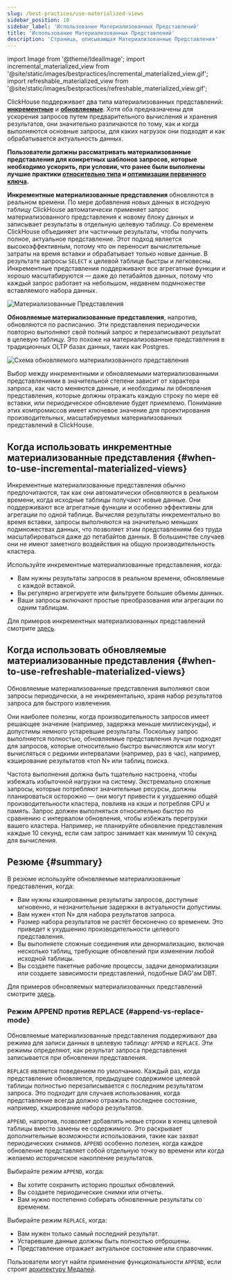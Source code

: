 ```yaml
---
slug: /best-practices/use-materialized-views
sidebar_position: 10
sidebar_label: 'Использование Материализованных Представлений'
title: 'Использование Материализованных Представлений'
description: 'Страница, описывающая Материализованные Представления'
---
```


import Image from '@theme/IdealImage';
import incremental_materialized_view from '@site/static/images/bestpractices/incremental_materialized_view.gif';
import refreshable_materialized_view from '@site/static/images/bestpractices/refreshable_materialized_view.gif';

ClickHouse поддерживает два типа материализованных представлений: [**инкрементные**](/materialized-view/incremental-materialized-view) и [**обновляемые**](/materialized-view/refreshable-materialized-view). Хотя оба предназначены для ускорения запросов путем предварительного вычисления и хранения результатов, они значительно различаются по тому, как и когда выполняются основные запросы, для каких нагрузок они подходят и как обрабатывается актуальность данных.

**Пользователи должны рассматривать материализованные представления для конкретных шаблонов запросов, которые необходимо ускорить, при условии, что ранее были выполнены лучшие практики [относительно типа](/best-practices/select-data-types) и [оптимизации первичного ключа](/best-practices/choosing-a-primary-key).**

**Инкрементные материализованные представления** обновляются в реальном времени. По мере добавления новых данных в исходную таблицу ClickHouse автоматически применяет запрос материализованного представления к новому блоку данных и записывает результаты в отдельную целевую таблицу. Со временем ClickHouse объединяет эти частичные результаты, чтобы получить полное, актуальное представление. Этот подход является высокоэффективным, потому что он переносит вычислительные затраты на время вставки и обрабатывает только новые данные. В результате запросы `SELECT` к целевой таблице быстры и легковесны. Инкрементные представления поддерживают все агрегатные функции и хорошо масштабируются — даже до петабайтов данных, потому что каждый запрос работает на небольшом, недавнем подмножестве вставляемого набора данных.

<Image img={incremental_materialized_view} size="lg" alt="Материализованные Представления" />

**Обновляемые материализованные представления**, напротив, обновляются по расписанию. Эти представления периодически повторно выполняют свой полный запрос и перезаписывают результат в целевую таблицу. Это похоже на материализованные представления в традиционных OLTP базах данных, таких как Postgres.

<Image img={refreshable_materialized_view} size="lg" alt="Схема обновляемого материализованного представления"/>

Выбор между инкрементными и обновляемыми материализованными представлениями в значительной степени зависит от характера запроса, как часто меняются данные, и необходимы ли обновления представления, которые должны отражать каждую строку по мере её вставки, или периодическое обновление будет приемлемо. Понимание этих компромиссов имеет ключевое значение для проектирования производительных, масштабируемых материализованных представлений в ClickHouse.

## Когда использовать инкрементные материализованные представления {#when-to-use-incremental-materialized-views}

Инкрементные материализованные представления обычно предпочитаются, так как они автоматически обновляются в реальном времени, когда исходные таблицы получают новые данные. Они поддерживают все агрегатные функции и особенно эффективны для агрегации по одной таблице. Вычисляя результаты инкрементально во время вставки, запросы выполняются на значительно меньших подмножествах данных, что позволяет этим представлениям без труда масштабироваться даже до петабайтов данных. В большинстве случаев они не имеют заметного воздействия на общую производительность кластера.

Используйте инкрементные материализованные представления, когда:

- Вам нужны результаты запросов в реальном времени, обновляемые с каждой вставкой.
- Вы регулярно агрегируете или фильтруете большие объемы данных.
- Ваши запросы включают простые преобразования или агрегации по одним таблицам.

Для примеров инкрементных материализованных представлений смотрите [здесь](/materialized-view/incremental-materialized-view).

## Когда использовать обновляемые материализованные представления {#when-to-use-refreshable-materialized-views}

Обновляемые материализованные представления выполняют свои запросы периодически, а не инкрементально, храня набор результатов запроса для быстрого извлечения.

Они наиболее полезны, когда производительность запросов имеет решающее значение (например, задержка меньше миллисекунды), и допустимы немного устаревшие результаты. Поскольку запрос выполняется полностью, обновляемые представления лучше подходят для запросов, которые относительно быстро вычисляются или могут вычисляться с редкими интервалами (например, раз в час), например, кэширование результатов «топ N» или таблиц поиска.

Частота выполнения должна быть тщательно настроена, чтобы избежать избыточной нагрузки на систему. Экстремально сложные запросы, которые потребляют значительные ресурсы, должны планироваться осторожно — они могут привести к ухудшению общей производительности кластера, повлияв на кэши и потребляя CPU и память. Запрос должен выполняться относительно быстро по сравнению с интервалом обновления, чтобы избежать перегрузки вашего кластера. Например, не планируйте обновление представления каждые 10 секунд, если сам запрос занимает как минимум 10 секунд для вычисления.

## Резюме {#summary}

В резюме используйте обновляемые материализованные представления, когда:

- Вам нужны кэшированные результаты запросов, доступные мгновенно, и незначительные задержки в актуальности допустимы.
- Вам нужен «топ N» для набора результатов запроса.
- Размер набора результатов не растёт бесконечно со временем. Это приведет к ухудшению производительности целевого представления.
- Вы выполняете сложные соединения или денормализацию, включая несколько таблиц, требующие обновлений при изменении любой исходной таблицы.
- Вы создаете пакетные рабочие процессы, задачи денормализации или создаете зависимости представлений, подобные DAG'ам DBT.

Для примеров обновляемых материализованных представлений смотрите [здесь](/materialized-view/refreshable-materialized-view).

### Режим APPEND против REPLACE {#append-vs-replace-mode}

Обновляемые материализованные представления поддерживают два режима для записи данных в целевую таблицу: `APPEND` и `REPLACE`. Эти режимы определяют, как результат запроса представления записывается при обновлении представления.

`REPLACE` является поведением по умолчанию. Каждый раз, когда представление обновляется, предыдущее содержимое целевой таблицы полностью перезаписывается с последним результатом запроса. Это подходит для случаев использования, когда представление всегда должно отражать последнее состояние, например, кэширование набора результатов.

`APPEND`, напротив, позволяет добавлять новые строки в конец целевой таблицы вместо замены ее содержимого. Это раскрывает дополнительные возможности использования, такие как захват периодических снимков. `APPEND` особенно полезен, когда каждое обновление представляет собой отдельную точку во времени или когда желаемо историческое накопление результатов.

Выбирайте режим `APPEND`, когда:

- Вы хотите сохранить историю прошлых обновлений.
- Вы создаете периодические снимки или отчеты.
- Вам нужно постепенно собирать обновленные результаты со временем.

Выбирайте режим `REPLACE`, когда:

- Вам нужен только самый последний результат.
- Устаревшие данные должны быть полностью отброшены.
- Представление отражает актуальное состояние или справочник.

Пользователи могут найти применение функциональности `APPEND`, если строят [архитектуру Медалей](https://clickhouse.com/blog/building-a-medallion-architecture-for-bluesky-json-data-with-clickhouse).
